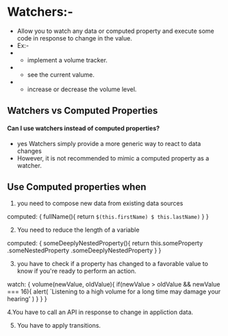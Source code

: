 # Watchers:-

 - Allow you to watch any data or computed property and execute some code in response to change in the value.
 - Ex:-
 - - implement a volume tracker.
 - - see the current valume.
 - - increase or decrease the volume level.
## Watchers vs Computed Properties
#### Can I use watchers instead of computed properties?
- yes Watchers simply provide a more generic way to react to data changes
- However, it is not recommended to mimic a computed property as a watcher.

## Use Computed properties when
1. you need to compose new data from existing data sources
 
  computed: {
   fullName(){
     return `$(this.firstName) $ this.lastName)`
   }
  }
  
2. You need to reduce the length of a variable

 computed: {
  someDeeplyNestedProperty(){
  return this.someProperty
             .someNestedProperty
             .someDeeplyNestedProperty
  }
}



3. you have to check if a property has changed to a favorable value to know if you're ready to perform an action.

  watch: {
   volume(newValue, oldValue){
    if(newValue > oldValue  && newValue === 16){
     alert(
     `Listening to a high volume for a long time may damage your hearing'
     )
    }
   }
  }
 
 
 
4.You have to call an API in response to change in appliction data.

5. You have to apply transitions.
